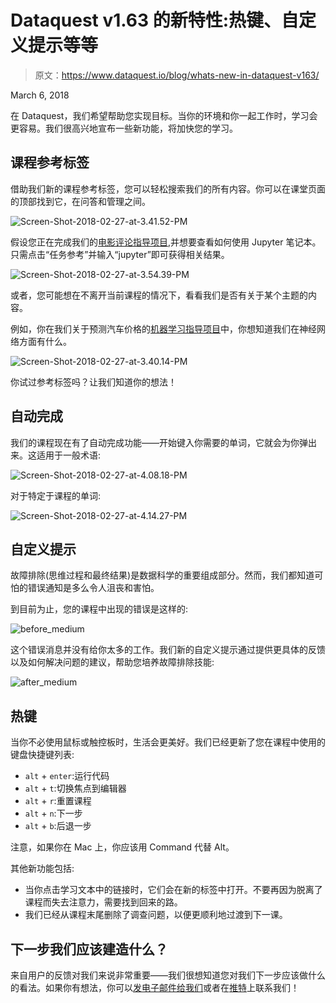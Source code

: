 # Dataquest v1.63 的新特性:热键、自定义提示等等

> 原文：<https://www.dataquest.io/blog/whats-new-in-dataquest-v163/>

March 6, 2018

在 Dataquest，我们希望帮助您实现目标。当你的环境和你一起工作时，学习会更容易。我们很高兴地宣布一些新功能，将加快您的学习。

## 课程参考标签

借助我们新的课程参考标签，您可以轻松搜索我们的所有内容。你可以在课堂页面的顶部找到它，在问答和管理之间。

![Screen-Shot-2018-02-27-at-3.41.52-PM](img/ac19c33a75b26791346dc876fe683c4b.png)

假设您正在完成我们的[电影评论指导项目](https://www.dataquest.io/course/statistics-fundamentals/),并想要查看如何使用 Jupyter 笔记本。只需点击“任务参考”并输入“jupyter”即可获得相关结果。

![Screen-Shot-2018-02-27-at-3.54.39-PM](img/35683ac4bd0f39c325361e7888c90665.png)

或者，您可能想在不离开当前课程的情况下，看看我们是否有关于某个主题的内容。

例如，你在我们关于预测汽车价格的[机器学习指导项目](https://app.dataquest.io/m/155)中，你想知道我们在神经网络方面有什么。

![Screen-Shot-2018-02-27-at-3.40.14-PM](img/e824ed688c627cd5d1e73900b882aa0b.png)

你试过参考标签吗？让我们知道你的想法！

## 自动完成

我们的课程现在有了自动完成功能——开始键入你需要的单词，它就会为你弹出来。这适用于一般术语:

![Screen-Shot-2018-02-27-at-4.08.18-PM](img/a66b713ff553a2f3d5d44c45dc98210b.png)

对于特定于课程的单词:

![Screen-Shot-2018-02-27-at-4.14.27-PM](img/6816a6ee676a212147b66b6109801a14.png)

## 自定义提示

故障排除(思维过程和最终结果)是数据科学的重要组成部分。然而，我们都知道可怕的错误通知是多么令人沮丧和害怕。

到目前为止，您的课程中出现的错误是这样的:

![before_medium](img/cdbc70647918481a1e8df8cd8768324e.png)

这个错误消息并没有给你太多的工作。我们新的自定义提示通过提供更具体的反馈以及如何解决问题的建议，帮助您培养故障排除技能:

![after_medium](img/b23fc4b13e077446650f59786b621d20.png)

## 热键

当你不必使用鼠标或触控板时，生活会更美好。我们已经更新了您在课程中使用的键盘快捷键列表:

*   `alt` + `enter`:运行代码
*   `alt` + `t`:切换焦点到编辑器
*   `alt` + `r`:重置课程
*   `alt` + `n`:下一步
*   `alt` + `b`:后退一步

注意，如果你在 Mac 上，你应该用 Command 代替 Alt。

其他新功能包括:

*   当你点击学习文本中的链接时，它们会在新的标签中打开。不要再因为脱离了课程而失去注意力，需要找到回来的路。
*   我们已经从课程末尾删除了调查问题，以便更顺利地过渡到下一课。

## 下一步我们应该建造什么？

来自用户的反馈对我们来说非常重要——我们很想知道您对我们下一步应该做什么的看法。如果你有想法，你可以[发电子邮件给我们](/cdn-cgi/l/email-protection#08606d646467486c697c69797d6d7b7c266167)或者在[推特](https://www.twitter.com/dataquestio)上联系我们！